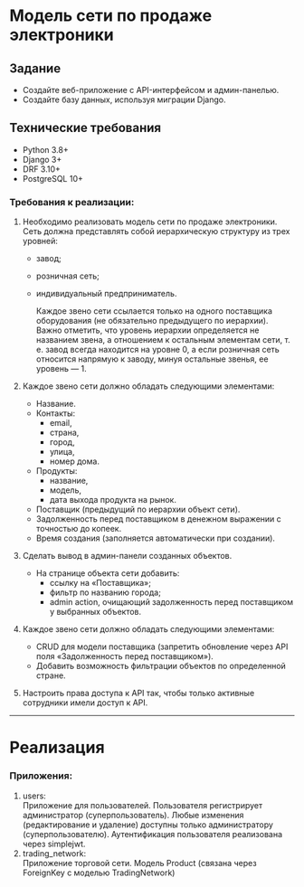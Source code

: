 # Модель сети по продаже электроники

## Задание

- Создайте веб-приложение с API-интерфейсом и админ-панелью.
- Создайте базу данных, используя миграции Django.

## Технические требования

- Python 3.8+
- Django 3+
- DRF 3.10+
- PostgreSQL 10+

### Требования к реализации:

1) Необходимо реализовать модель сети по продаже электроники.
   Сеть должна представлять собой иерархическую структуру из трех уровней:

    - завод;
    - розничная сеть;
    - индивидуальный предприниматель.

      Каждое звено сети ссылается только на одного поставщика оборудования (не обязательно предыдущего по иерархии).
      Важно отметить, что уровень иерархии определяется не названием звена, а отношением к остальным элементам сети, т.
      е. завод
      всегда находится на уровне 0, а если розничная сеть относится напрямую к заводу, минуя остальные звенья, ее
      уровень — 1.
2) Каждое звено сети должно обладать следующими элементами:
    - Название.
    - Контакты:
        - email,
        - страна,
        - город,
        - улица,
        - номер дома.
    - Продукты:
        - название,
        - модель,
        - дата выхода продукта на рынок.
    - Поставщик (предыдущий по иерархии объект сети).
    - Задолженность перед поставщиком в денежном выражении с точностью до копеек.
    - Время создания (заполняется автоматически при создании).

3) Сделать вывод в админ-панели созданных объектов.
    - На странице объекта сети добавить:
        - ссылку на «Поставщика»;
        - фильтр по названию города;
        - admin action, очищающий задолженность перед поставщиком у выбранных объектов.

4) Каждое звено сети должно обладать следующими элементами:
    - CRUD для модели поставщика (запретить обновление через API поля «Задолженность перед поставщиком»).
    - Добавить возможность фильтрации объектов по определенной стране.
5) Настроить права доступа к API так, чтобы только активные сотрудники имели доступ к API.

___

# Реализация

### Приложения:

1) users:  
   Приложение для пользователей. Пользователя регистрирует администратор (суперпользователь). Любые изменения 
   (редактирование и удаление) доступны только администратору (суперпользователю).
   Аутентификация пользователя реализована через simplejwt.
2) trading_network:  
   Приложение торговой сети. Модель Product (связана через ForeignKey с моделью TradingNetwork)
